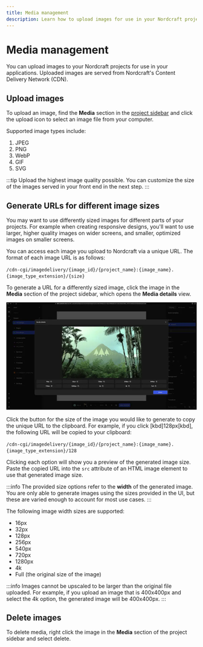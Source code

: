 ```yaml
---
title: Media management
description: Learn how to upload images for use in your Nordcraft project, and how to generate URLs for differently sized images.
---
```


# Media management

You can upload images to your Nordcraft projects for use in your applications. Uploaded images are served from Nordcraft's Content Delivery Network (CDN).

## Upload images

To upload an image, find the **Media** section in the [project sidebar](/the-editor/project-sidebar) and click the upload icon to select an image file from your computer.

Supported image types include:

1. JPEG
1. PNG
1. WebP
1. GIF
1. SVG

:::tip
Upload the highest image quality possible. You can customize the size of the images served in your front end in the next step.
:::

## Generate URLs for different image sizes

You may want to use differently sized images for different parts of your projects. For example when creating responsive designs, you'll want to use larger, higher quality images on wider screens, and smaller, optimized images on smaller screens.

You can access each image you upload to Nordcraft via a unique URL. The format of each image URL is as follows:

`/cdn-cgi/imagedelivery/{image_id}/{project_name}:{image_name}.{image_type_extension}/{size}`

To generate a URL for a differently sized image, click the image in the **Media** section of the project sidebar, which opens the **Media details** view.

![Media details|16/9](media-details.webp)

Click the button for the size of the image you would like to generate to copy the unique URL to the clipboard. For example, if you click [kbd]128px[kbd], the following URL will be copied to your clipboard:

`/cdn-cgi/imagedelivery/{image_id}/{project_name}:{image_name}.{image_type_extension}/128`

Clicking each option will show you a preview of the generated image size. Paste the copied URL into the `src` attribute of an HTML image element to use that generated image size.



:::info
The provided size options refer to the **width** of the generated image. You are only able to generate images using the sizes provided in the UI, but these are varied enough to account for most use cases.
:::

The following image width sizes are supported:

- 16px
- 32px
- 128px
- 256px
- 540px
- 720px
- 1280px
- 4k
- Full (the original size of the image)

:::info
Images cannot be upscaled to be larger than the original file uploaded. For example, if you upload an image that is 400x400px and select the 4k option, the generated image will be 400x400px.
:::

## Delete images

To delete media, right click the image in the **Media** section of the project sidebar and select delete.
